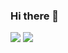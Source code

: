 ### Hi there 👋

<img src="https://github-readme-stats.vercel.app/api?username=ripperhe&hide_title=true&show_icons=true&icon_color=007aff&text_color=333&bg_color=fff" />    <img src="https://github-readme-stats.vercel.app/api/top-langs/?username=ripperhe&layout=compact&langs_count=5" />

<!--
**ripperhe/ripperhe** is a ✨ _special_ ✨ repository because its `README.md` (this file) appears on your GitHub profile.

Here are some ideas to get you started:

- 🔭 I’m currently working on ...
- 🌱 I’m currently learning ...
- 👯 I’m looking to collaborate on ...
- 🤔 I’m looking for help with ...
- 💬 Ask me about ...
- 📫 How to reach me: ...
- 😄 Pronouns: ...
- ⚡ Fun fact: ...
-->
